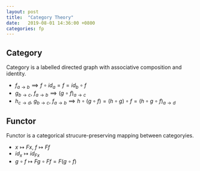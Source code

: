 ```yaml
---
layout: post
title:  "Category Theory"
date:   2019-08-01 14:36:00 +0800
categories: fp 
---
```


## Category

Category is a labelled directed graph with associative composition and identity.

- ${f_{a\to b}  \implies  f\circ id_a = f = id_b \circ f }$
- ${g_{b→c},\ f_{a→b} \implies (g \circ f)_{a→c} }$
- ${h_{c→d},\ g_{b→c},\ f_{a→b}  \implies h \circ (g \circ f) = (h \circ g) \circ f = (h \circ g \circ f)_{a→d}}$

## Functor

Functor is a categorical strucure-preserving mapping between categoryies.

- ${x \mapsto Fx,\ f \mapsto Ff}$
- ${id_x \mapsto id_{Fx}}$
- ${g \circ f \mapsto Fg \circ Ff = F(g \circ f)}$
